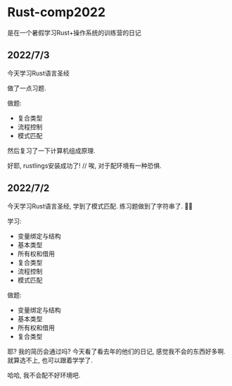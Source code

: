 # Rust-comp2022
是在一个暑假学习Rust+操作系统的训练营的日记



## 2022/7/3

今天学习Rust语言圣经

做了一点习题.

做题:

- 复合类型
- 流程控制
- 模式匹配

然后复习了一下计算机组成原理.

好耶, rustlings安装成功了! // 唉, 对于配环境有一种恐惧.


## 2022/7/2

今天学习Rust语言圣经, 学到了模式匹配. 练习题做到了字符串了. 😶‍🌫️

学习:

- 变量绑定与结构
- 基本类型
- 所有权和借用
- 复合类型
- 流程控制
- 模式匹配

做题:

- 变量绑定与结构
- 基本类型
- 所有权和借用
- 复合类型


耶? 我的简历会通过吗? 今天看了看去年的他们的日记, 感觉我不会的东西好多啊. 就算选不上, 也可以跟着学学了.

哈哈, 我不会配不好环境吧.
